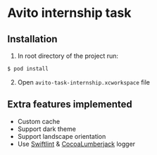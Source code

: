 # Avito internship task

## Installation

1) In root directory of the project run:
```bash
$ pod install
```
2) Open `avito-task-internship.xcworkspace` file

## Extra features implemented

- Custom cache
- Support dark theme
- Support landscape orientation
- Use [Swiftlint](https://github.com/realm/SwiftLint) & [CocoaLumberjack](https://github.com/CocoaLumberjack/CocoaLumberjack) logger

